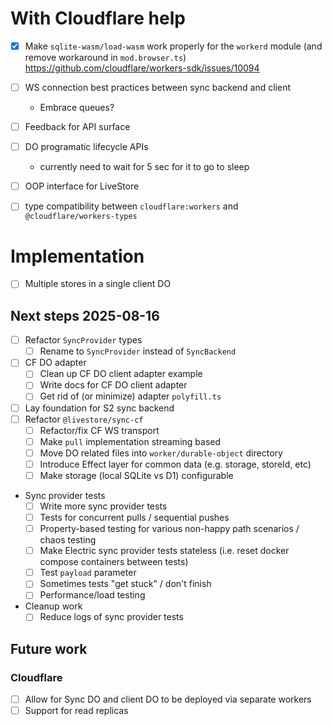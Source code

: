 # With Cloudflare help

- [x] Make `sqlite-wasm/load-wasm` work properly for the `workerd` module (and remove workaround in `mod.browser.ts`) https://github.com/cloudflare/workers-sdk/issues/10094
- [ ] WS connection best practices between sync backend and client
  - Embrace queues?
- [ ] Feedback for API surface
- [ ] DO programatic lifecycle APIs
  - currently need to wait for 5 sec for it to go to sleep

- [ ] OOP interface for LiveStore
- [ ] type compatibility between `cloudflare:workers` and `@cloudflare/workers-types`

# Implementation

- [ ] Multiple stores in a single client DO

## Next steps 2025-08-16

- [ ] Refactor `SyncProvider` types
  - [ ] Rename to `SyncProvider` instead of `SyncBackend`
- [ ] CF DO adapter
  - [ ] Clean up CF DO client adapter example
  - [ ] Write docs for CF DO client adapter
  - [ ] Get rid of (or minimize) adapter `polyfill.ts`
- [ ] Lay foundation for S2 sync backend
- [ ] Refactor `@livestore/sync-cf`
  - [ ] Refactor/fix CF WS transport
  - [ ] Make `pull` implementation streaming based
  - [ ] Move DO related files into `worker/durable-object` directory
  - [ ] Introduce Effect layer for common data (e.g. storage, storeId, etc)
  - [ ] Make storage (local SQLite vs D1) configurable
- Sync provider tests
  - [ ] Write more sync provider tests
  - [ ] Tests for concurrent pulls / sequential pushes
  - [ ] Property-based testing for various non-happy path scenarios / chaos testing
  - [ ] Make Electric sync provider tests stateless (i.e. reset docker compose containers between tests)
  - [ ] Test `payload` parameter
  - [ ] Sometimes tests "get stuck" / don't finish
  - [ ] Performance/load testing
- Cleanup work
  - [ ] Reduce logs of sync provider tests

## Future work

### Cloudflare

- [ ] Allow for Sync DO and client DO to be deployed via separate workers
- [ ] Support for read replicas